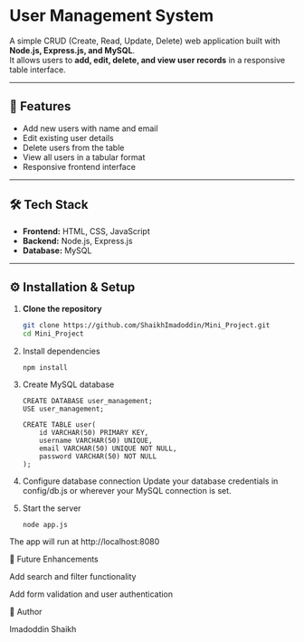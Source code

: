 # User Management System

A simple CRUD (Create, Read, Update, Delete) web application built with **Node.js, Express.js, and MySQL**.  
It allows users to **add, edit, delete, and view user records** in a responsive table interface.

---

## 🚀 Features
- Add new users with name and email
- Edit existing user details
- Delete users from the table
- View all users in a tabular format
- Responsive frontend interface

---

## 🛠️ Tech Stack
- **Frontend:** HTML, CSS, JavaScript
- **Backend:** Node.js, Express.js
- **Database:** MySQL

---

## ⚙️ Installation & Setup

1. **Clone the repository**
   ```bash
   git clone https://github.com/ShaikhImadoddin/Mini_Project.git
   cd Mini_Project
   ```
2. Install dependencies
    ```
    npm install
    ```
3. Create MySQL database
    ```
    CREATE DATABASE user_management;
    USE user_management;

    CREATE TABLE user(
        id VARCHAR(50) PRIMARY KEY,
        username VARCHAR(50) UNIQUE,
        email VARCHAR(50) UNIQUE NOT NULL,
        password VARCHAR(50) NOT NULL
    );

    ```
4. Configure database connection
    Update your database credentials in config/db.js or wherever your MySQL connection is set.

5. Start the server
    ```
    node app.js
    ```
The app will run at http://localhost:8080

📌 Future Enhancements

Add search and filter functionality

Add form validation and user authentication

🤝 Author

Imadoddin Shaikh